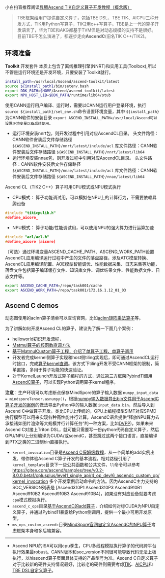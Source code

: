 小白扫盲推荐阅读[昇腾Ascend TIK自定义算子开发教程（概念版）](https://blog.csdn.net/m0_37605642/article/details/132780001)

> TBE框架给用户提供自定义算子，包括TBE DSL、TBE TIK、AICPU三种开发方式，TIK用Python写算子，TIK2用c++写算子。TBE是上一代的算子开发语言了，华为TBE和AKG都基于TVM但是对动态规模的支持不是很好。目前TBE不怎么演进了，都逐步走向**AscendC**(旧名TIK C++/TIK2)。

## 环境准备

**Toolkit** 开发套件 本质上包含了离线推理引擎(NNRT)和实用工具(Toolbox),所以不管是运行环境还是开发环境，只要安装了Toolkit就行。

```bash
install_path=/usr/local/Ascend/ascend-toolkit/latest 
source ${install_path}/bin/setenv.bash
export DDK_PATH=$HOME/Ascend/ascend-toolkit/latest
export NPU_HOST_LIB=$DDK_PATH/runtime/lib64/stub 
```

使用CANN运行用户编译、运行时，需要以CANN运行用户登录环境，执行 `source ${install_path}/set_env.sh`命令设置环境变量，其中 `${install_path}`为CANN软件的安装目录
`export ASCEND_INSTALL_PATH=/usr/local/Ascend可以设置环境变量以备后续使用。`

- 运行环境安装nnrt包，则开发过程中引用对应AscendCL目录。
  头文件路径：CANN软件安装后文件存储路径 `${ASCEND_INSTALL_PATH}/nnrt/latest/include/acl`
  库文件路径：CANN软件安装后文件存储路径 `${ASCEND_INSTALL_PATH}/nnrt/latest/lib64`
- 运行环境安装nnae包，则开发过程中引用对应AscendCL目录。
  头文件路径：CANN软件安装后文件存储路径 `${ASCEND_INSTALL_PATH}/nnae/latest/include/acl`
  库文件路径：CANN软件安装后文件存储路径 `${ASCEND_INSTALL_PATH}/nnae/latest/lib64`

Ascend CL（TIK2 C++）算子可用CPU模式或NPU模式执行

- CPU模式： 算子功能调试用，可以模拟在NPU上的计算行为，不需要依赖昇腾设备

```cpp
#include "tikicpulib.h"
#define_aicore_
```

- NPU模式： 算子功能/性能调试用，可以使用NPU的强大算力进行运算加速

```cpp
#include "acl/acl.h"
#define_aicore [aicore]
```

（可选）通过环境变量ASCEND_CACHE_PATH、ASCEND_WORK_PATH设置AscendCL应用编译运行过程中产生的文件的落盘路径，涉及ATC模型转换、AscendCL应用编译配置、AOE模型智能调优、性能数据采集、日志采集等功能，落盘文件包括算子编译缓存文件、知识库文件、调优结果文件、性能数据文件、日志文件等。

```bash
export ASCEND_CACHE_PATH=/repo/task001/cache
export ASCEND_WORK_PATH=/repo/task001/172.16.1.12_01_03
```

## Ascend C demos

动态图使用的aclnn算子清单可以查询官网，比如[aclnn矩阵乘法算子](https://www.hiascend.com/document/detail/zh/CANNCommunityEdition/80RC3alpha003/apiref/aolapi/context/aclnnMatmul.md)等。

为了讲解如何开发Ascend CL的算子，建议先了解一下面几个案例：

- [helloworld初识开发流程](https://gitee.com/ascend/samples/tree/master/operator/ascendc/0_introduction/0_helloworld)，
- [Matmul算子的核函数直调方法](https://gitee.com/ascend/samples/tree/master/operator/ascendc/0_introduction/11_matmul_kernellaunch)
- [基于MatmulCustom算子工程，介绍了单算子工程、单算子调用](https://gitee.com/ascend/samples/tree/master/operator/ascendc/0_introduction/10_matmul_frameworklaunch)
- 开发者完成kernel侧算子实现和host侧tiling实现后，即可通过AscendCL运行时接口，完成[算子kernel直调](https://www.hiascend.com/document/detail/zh/canncommercial/800/developmentguide/opdevg/Ascendcopdevg/atlas_ascendc_10_0056.html)。该方式下tiling开发不受CANN框架的限制，简单直接，多用于算子功能的快速验证。
- 对于KernelLaunch开放式算子编程的方式，通过[第三方框架Pybind11调用AscendC算子](https://www.hiascend.com/document/detail/zh/canncommercial/800/developmentguide/opdevg/Ascendcopdevg/atlas_ascendc_10_0057.html)，可以实现Python调用算子kernel程序。

**注意**：生产环境可以考虑断点保存MindSpore的算子输入数据 `numpy_input_data = mindsporeTensor.asnumpy()`，根据[numpy输入数据导出bin文件用于AscendC算子开发的案例](https://gitee.com/ascend/samples/blob/master/cplusplus/level1_single_api/4_op_dev/6_ascendc_custom_op/kernel_invocation/MatMul/matmul_custom.py)的做法导出Python中的输入数据 `input_data.bin`，然后导入到Ascend C中做算子开发。类比CPU上传统的，GPU上编程模型SIMT对应SPMD执行模型可以用来实现各种高性能并行计算，AscendC语言提供“释放NPU算力去承接诸如图片渲染等大规模并行计算任务”的一种方案，比如[DVPP](https://bbs.huaweicloud.com/blogs/394593?utm_source=zhihu&utm_medium=bbs-ex&utm_campaign=other&utm_content=content))。如果未来Ascend C对接上Triton DSL，就可能只需要写一份python代码自定义算子，然后GPU/NPU上分别编译为CUDA/或scendC，甚至跳过这两个接口语言，直接编译到PTX之类的二进制bin直接执行。

- `kernel_invocation`目录是[Ascend C保姆级教程](https://www.hiascend.com/forum/thread-0239124507219723020-1-1.html)，从一个简单的add实例出发，带你体验Ascend C算子开发的基本流程。相对路径引用了 `kernel_template`目录下一些公共函数和公共文件，`ll`命令可以参考 https://gitee.com/ascend/samples/tree/v0.2-8.0.0.beta1/cplusplus/level1_single_api/4_op_dev/6_ascendc_custom_op/kernel_invocation 多个开发案例启动命令的方法。因为AscendC主力支持的SOC_VERSION列表是 [Ascend310P1 Ascend310P3 Ascend910B1 Ascend910B2 Ascend910B3 Ascend910B4]，如果没有对应设备就要考虑 `cpu`模式模拟执行。
- `ascend_c_ops`目录[基于AscendC的add算子](https://gitee.com/ascend/samples/tree/v0.2-8.0.0.beta1/operator/ascendc/0_introduction/3_add_kernellaunch/CppExtensions#/ascend/samples/blob/v0.2-8.0.0.beta1/operator/ascendc/0_introduction/3_add_kernellaunch/CppExtensions/./add_custom.cpp)，介绍如何对标CUDA为NPU自定义算子，并通过Pybind11暴露给Python侧调用，提供一个最小可用开发原型。
- `ms_ops_custom_ascendc`目录[MindSpore官网自定义AscendC的NPU算子](https://www.mindspore.cn/docs/zh-CN/r2.5.0/model_train/custom_program/operation/op_custom_ascendc.html)考虑框架本身和多后端兼容。

---

* Ascend NPU的ISA可以用cpu孪生，CPU多线程模拟执行算子的代码跨平台执行效果最robust。CANN版本和soc_version不同很可能导致代码无法上板执行，以hiascend算子页面具体支持的产品型号为准。Ascend C自定义算子对于比较新的硬件支持情况最好，比较老的硬件则需要考虑[TIK](https://www.bilibili.com/video/BV1ha4y1V7vK)、[AICPU](https://www.bilibili.com/video/BV1qg41167db/)和[TBE DSL自定义算子](https://www.bilibili.com/video/BV17v4y1D7K5/)。